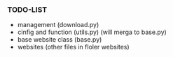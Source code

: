 ### TODO-LIST
* management (download.py)
* cinfig and function (utils.py) (will merga to base.py)
* base website class (base.py)
* websites (other files in floler websites)